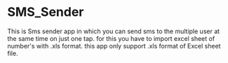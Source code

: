 # SMS_Sender
This is Sms sender app in which you can send sms to the multiple user at the same time on just one tap. for this you have to import excel sheet of number's with .xls format. this app only support .xls format of Excel sheet file.
